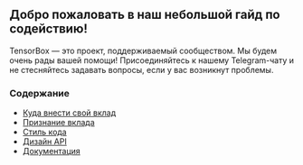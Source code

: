 ## Добро пожаловать в наш небольшой гайд по содействию!  
TensorBox — это проект, поддерживаемый сообществом. Мы будем очень рады вашей помощи! 
Присоединяйтесь к нашему Telegram-чату и не стесняйтесь задавать вопросы, если у вас возникнут проблемы.

### Содержание
- [Куда внести свой вклад](#куда-внести-свой-вклад)
- [Признание вклада](#признание-вклада)
- [Стиль кода](#cтиль-кода)
- [Дизайн API](#дизайн-api)
- [Документация](#документация)
